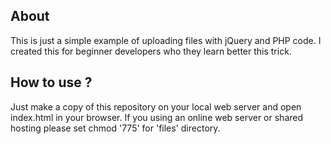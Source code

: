 ## About

This is just a simple example of uploading files with jQuery and PHP code.
I created this for beginner developers who they learn better this trick.

## How to use ?

Just make a copy of this repository on your local web server and open index.html in your browser.
If you using an online web server or shared hosting please set chmod '775' for 'files' directory.
